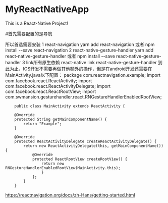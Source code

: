 # MyReactNativeApp
This is a React-Native Project!

#首先需要配置的是导航 

所以首选需要安装 
    1 react-navigation
        yarn add react-navigation 或者 npm install --save react-navigation
    2 react-native-gesture-handler
        yarn add react-native-gesture-handler 或者 npm install --save react-native-gesture-handler
    3 link所有原生依赖
        react-native link react-native-gesture-handler
    到此为止，IOS开发不需要再做其他额外的操作，但是在android开发还需要在MainActivity.java以下配置：
        package com.reactnavigation.example;
        import com.facebook.react.ReactActivity;
        import com.facebook.react.ReactActivityDelegate;
        import com.facebook.react.ReactRootView;
        import com.swmansion.gesturehandler.react.RNGestureHandlerEnabledRootView;

        public class MainActivity extends ReactActivity {

        @Override
        protected String getMainComponentName() {
            return "Example";
        }

        @Override
        protected ReactActivityDelegate createReactActivityDelegate() {
            return new ReactActivityDelegate(this, getMainComponentName()) {
                @Override
                protected ReactRootView createRootView() {
                    return new RNGestureHandlerEnabledRootView(MainActivity.this);
                    }
                };
            }
        }
https://reactnavigation.org/docs/zh-Hans/getting-started.html
